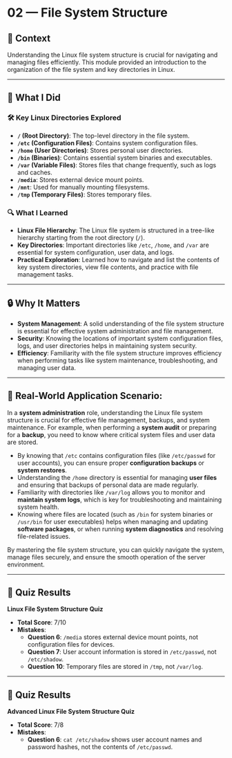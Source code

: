 # 02 — File System Structure

## 🧩 Context  
Understanding the Linux file system structure is crucial for navigating and managing files efficiently. This module provided an introduction to the organization of the file system and key directories in Linux.

---

## 🔧 What I Did

### 🛠️ Key Linux Directories Explored
- **`/` (Root Directory)**: The top-level directory in the file system.
- **`/etc` (Configuration Files)**: Contains system configuration files.
- **`/home` (User Directories)**: Stores personal user directories.
- **`/bin` (Binaries)**: Contains essential system binaries and executables.
- **`/var` (Variable Files)**: Stores files that change frequently, such as logs and caches.
- **`/media`**: Stores external device mount points.
- **`/mnt`**: Used for manually mounting filesystems.
- **`/tmp` (Temporary Files)**: Stores temporary files.

### 🔍 What I Learned
- **Linux File Hierarchy**: The Linux file system is structured in a tree-like hierarchy starting from the root directory (`/`).
- **Key Directories**: Important directories like `/etc`, `/home`, and `/var` are essential for system configuration, user data, and logs.
- **Practical Exploration**: Learned how to navigate and list the contents of key system directories, view file contents, and practice with file management tasks.

---

## 🔒 Why It Matters
- **System Management**: A solid understanding of the file system structure is essential for effective system administration and file management.
- **Security**: Knowing the locations of important system configuration files, logs, and user directories helps in maintaining system security.
- **Efficiency**: Familiarity with the file system structure improves efficiency when performing tasks like system maintenance, troubleshooting, and managing user data.

---

## 🏦 Real-World Application Scenario:
In a **system administration** role, understanding the Linux file system structure is crucial for effective file management, backups, and system maintenance. For example, when performing a **system audit** or preparing for a **backup**, you need to know where critical system files and user data are stored.

- By knowing that `/etc` contains configuration files (like `/etc/passwd` for user accounts), you can ensure proper **configuration backups** or **system restores**.
- Understanding the `/home` directory is essential for managing **user files** and ensuring that backups of personal data are made regularly.
- Familiarity with directories like `/var/log` allows you to monitor and **maintain system logs**, which is key for troubleshooting and maintaining system health.
- Knowing where files are located (such as `/bin` for system binaries or `/usr/bin` for user executables) helps when managing and updating **software packages**, or when running **system diagnostics** and resolving file-related issues.

By mastering the file system structure, you can quickly navigate the system, manage files securely, and ensure the smooth operation of the server environment.

---

## 🔑 Quiz Results

**Linux File System Structure Quiz**  
- **Total Score**: 7/10  
- **Mistakes**:  
  - **Question 6**: `/media` stores external device mount points, not configuration files for devices.
  - **Question 7**: User account information is stored in `/etc/passwd`, not `/etc/shadow`.
  - **Question 10**: Temporary files are stored in `/tmp`, not `/var/log`.

---

## 🔑 Quiz Results

**Advanced Linux File System Structure Quiz**  
- **Total Score**: 7/8  
- **Mistakes**:  
  - **Question 6**: `cat /etc/shadow` shows user account names and password hashes, not the contents of `/etc/passwd`.
  

